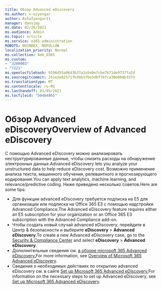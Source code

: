 ```yaml
---
title: Обзор Advanced eDiscovery
ms.author: v-aiyengar
author: AshaIyengar21
manager: dansimp
ms.date: 02/26/2021
ms.audience: Admin
ms.topic: article
ms.service: o365-administration
ROBOTS: NOINDEX, NOFOLLOW
localization_priority: Normal
ms.collection: Adm_O365
ms.custom:
- "3200003"
- "7221"
ms.openlocfilehash: 9196d55a0643b37a2a5e0efcbe7b71de9737fa2d
ms.sourcegitcommit: 251e2e82571fb3bb1fbe3dbf7bfca30e004b3373
ms.translationtype: MT
ms.contentlocale: ru-RU
ms.lasthandoff: 03/05/2021
ms.locfileid: "50464865"
---
```

# <a name="overview-of-advanced-ediscovery"></a><span data-ttu-id="d580c-102">Обзор Advanced eDiscovery</span><span class="sxs-lookup"><span data-stu-id="d580c-102">Overview of Advanced eDiscovery</span></span>

<span data-ttu-id="d580c-103">С помощью Advanced eDiscovery можно анализировать неструктурированные данные, чтобы снизить расходы на обнаружение электронных данных.</span><span class="sxs-lookup"><span data-stu-id="d580c-103">Advanced eDiscovery lets you analyze your unstructured data to help reduce eDiscovery cost.</span></span> <span data-ttu-id="d580c-104">Возможно применение анализа текста, машинного обучения, релевантного и прогнозирующего кодирования.</span><span class="sxs-lookup"><span data-stu-id="d580c-104">You can apply text analytics, machine learning, and relevance/predictive coding.</span></span> <span data-ttu-id="d580c-105">Ниже приведено несколько советов.</span><span class="sxs-lookup"><span data-stu-id="d580c-105">Here are some tips:</span></span>

- <span data-ttu-id="d580c-106">Для функции advanced eDiscovery требуется подписка на E5 для организации или подписка на Office 365 E3 с помощью надстройки Advanced Compliance.</span><span class="sxs-lookup"><span data-stu-id="d580c-106">The Advanced eDiscovery feature requires either an E5 subscription for your organization or an Office 365 E3 subscription with the Advanced Compliance add-on.</span></span>
- <span data-ttu-id="d580c-107">Чтобы создать новый случай advanced eDiscovery, перейдите в Центр & безопасности и выберите **eDiscovery** [](https://go.microsoft.com/fwlink/p/?linkid=2077143)  >  **Advanced eDiscovery**.</span><span class="sxs-lookup"><span data-stu-id="d580c-107">To create a new Advanced eDiscovery case, go to the [Security & Compliance Center](https://go.microsoft.com/fwlink/p/?linkid=2077143) and select **eDiscovery** > **Advanced eDiscovery**.</span></span>
- <span data-ttu-id="d580c-108">Дополнительные сведения см. [в обзоре microsoft 365 Advanced eDiscovery.](https://go.microsoft.com/fwlink/?linkid=2101588)</span><span class="sxs-lookup"><span data-stu-id="d580c-108">For more information, see [Overview of Microsoft 365 Advanced eDiscovery](https://go.microsoft.com/fwlink/?linkid=2101588).</span></span>
- <span data-ttu-id="d580c-109">Сведения о необходимых действиях по открытию advanced eDiscovery см. в сайте [Set up Microsoft 365 Advanced eDiscovery.](https://go.microsoft.com/fwlink/?linkid=2122672)</span><span class="sxs-lookup"><span data-stu-id="d580c-109">For information on the necessary steps to set up Advanced eDiscovery, see [Set up Microsoft 365 Advanced eDiscovery](https://go.microsoft.com/fwlink/?linkid=2122672).</span></span>